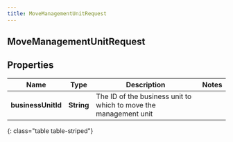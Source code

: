```yaml
---
title: MoveManagementUnitRequest
---
```

## MoveManagementUnitRequest


## Properties

| Name | Type | Description | Notes |
| ------------ | ------------- | ------------- | ------------- |
| **businessUnitId** | <!----><!---->**String**<!----> | The ID of the business unit to which to move the management unit |  |
{: class="table table-striped"}



